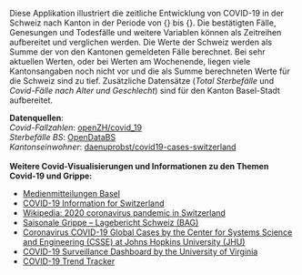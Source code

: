 Diese Applikation illustriert die zeitliche Entwicklung von COVID-19 in der Schweiz nach Kanton in der Periode von {} bis {}. Die bestätigten Fälle, Genesungen und Todesfälle und weitere Variablen können als Zeitreihen aufbereitet und verglichen werden. Die Werte der Schweiz werden als Summe der von den Kantonen gemeldeten Fälle berechnet. Bei sehr aktuellen Werten, oder bei Werten am Wochenende, liegen viele Kantonsangaben noch nicht vor und die als Summe berechneten Werte für die Schweiz sind zu tief. Zusätzliche Datensätze (*Total Sterbefälle* und *Covid-Fälle nach Alter und Geschlecht*) sind für den Kanton Basel-Stadt aufbereitet.<p>
**Datenquellen**:<br>
*Covid-Fallzahlen*: [openZH/covid_19](https://github.com/openZH/covid_19)<br>
*Sterbefälle BS*: [OpenDataBS](https://data.bs.ch/explore/dataset/100079/information/)<br>
*Kantonseinwohner*: [daenuprobst/covid19-cases-switzerland](https://github.com/daenuprobst/covid19-cases-switzerland/)<br><br>
**Weitere Covid-Visualisierungen und Informationen zu den Themen Covid-19 und Grippe:**<br>
* [Medienmitteilungen Basel](https://www.coronavirus.bs.ch/aktuelles.html)
* [COVID-19 Information for Switzerland](https://www.corona-data.ch/)
* [Wikipedia: 2020 coronavirus pandemic in Switzerland](https://en.wikipedia.org/wiki/2020_coronavirus_pandemic_in_Switzerland)
* [Saisonale Grippe – Lagebericht Schweiz (BAG)](https://www.bag.admin.ch/bag/de/home/krankheiten/ausbrueche-epidemien-pandemien/aktuelle-ausbrueche-epidemien/saisonale-grippe---lagebericht-schweiz.html)
* [Coronavirus COVID-19 Global Cases by the Center for Systems Science and Engineering (CSSE) at Johns Hopkins University (JHU)](https://gisanddata.maps.arcgis.com/apps/opsdashboard/index.html#/bda7594740fd40299423467b48e9ecf6)
* [COVID-19 Surveillance Dashboard by the University of Virginia](http://ncov.bii.virginia.edu/dashboard/)
* [COVID-19 Trend Tracker](https://public.tableau.com/profile/jonas.nart#!/vizhome/COVID19_15844962693420/COVID19-TrendTracker)